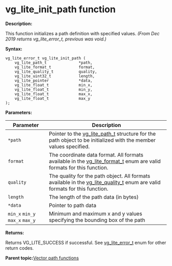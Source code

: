 # vg\_lite\_init\_path function

**Description:**

This function initializes a path definition with specified values. *\(From Dec 2019 returns vg\_lite\_error\_t, previous was void.\)*

**Syntax:**

```
vg_lite_error_t vg_lite_init_path (
    vg_lite_path_t              *path,
    vg_lite_format_t            format,
    vg_lite_quality_t           quality,
    vg_lite_uint32_t            length,
    vg_lite_pointer             *data,
    vg_lite_float_t             min_x, 
    vg_lite_float_t             min_y,
    vg_lite_float_t             max_x, 
    vg_lite_float_t             max_y
);

```

**Parameters:**

|Parameter|Description|
|---------|-----------|
|`*path`|Pointer to the [vg\_lite\_path\_t](vg_lite_path_t_structure_002.md) structure for the path object to be initialized with the member values specified.|
|`format`|The coordinate data format. All formats available in the [vg\_lite\_format\_t](vg_lite_format_t_enumeration.md) enum are valid formats for this function.|
|`quality`|The quality for the path object. All formats available in the [vg\_lite\_quality\_t](vg_lite_quality_t_enumeration.md) enum are valid formats for this function.|
|`length`|The length of the path data \(in bytes\)|
|`*data`|Pointer to path data|
|`min_x` `min_y` `max_x` `max_y`|Minimum and maximum x and y values specifying the bounding box of the path|

**Returns:**

Returns VG\_LITE\_SUCCESS if successful. See [vg\_lite\_error\_t](vg_lite_error_t_enumeration.md) enum for other return codes.

**Parent topic:**[Vector path functions](../topics/vector_path_functions.md)

